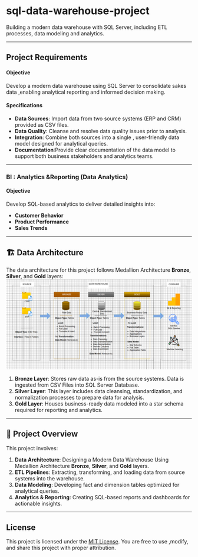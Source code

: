 # sql-data-warehouse-project
Building a modern data warehouse with SQL Server, including ETL processes, data modeling and analytics.


---


## Project Requirements

#### Objective
Develop a modern data warehouse using SQL Server to consolidate sakes data ,enabling analytical reporting and informed decision making.

#### Specifications
- **Data Sources**: Import data from two source systems (ERP and CRM) provided as CSV files.
- **Data Quality**: Cleanse and resolve data quality issues prior to analysis.
- **Integration**: Combine both sources into a single , user-friendly data model designed for analytical queries.
- **Documentation**:Provide clear documentation of the data model to support both business stakeholders and analytics teams.


---

### BI : Analytics &Reporting (Data Analytics)

#### Objective
Develop SQL-based analytics to deliver detailed insights into:
- **Customer Behavior**
- **Product Performance**
- **Sales Trends**



---
## 🏗️ Data Architecture

The data architecture for this project follows Medallion Architecture **Bronze**, **Silver**, and **Gold** layers:
![Data Architecture](docs/data_architecture.png)

1. **Bronze Layer**: Stores raw data as-is from the source systems. Data is ingested from CSV Files into SQL Server Database.
2. **Silver Layer**: This layer includes data cleansing, standardization, and normalization processes to prepare data for analysis.
3. **Gold Layer**: Houses business-ready data modeled into a star schema required for reporting and analytics.

---
## 📖 Project Overview

This project involves:

1. **Data Architecture**: Designing a Modern Data Warehouse Using Medallion Architecture **Bronze**, **Silver**, and **Gold** layers.
2. **ETL Pipelines**: Extracting, transforming, and loading data from source systems into the warehouse.
3. **Data Modeling**: Developing fact and dimension tables optimized for analytical queries.
4. **Analytics & Reporting**: Creating SQL-based reports and dashboards for actionable insights.


---


## License
This project is licensed under the [MIT License](LICENSE). You are free to use ,modify, and share this project with proper attribution.

